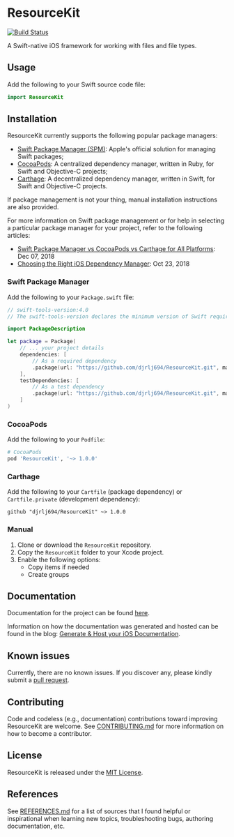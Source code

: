 # ResourceKit

[![Build Status](https://travis-ci.org/djrlj694/TravisCIBlog.svg?branch=master)](https://travis-ci.org/djrlj694/ResourceKit)

A Swift-native iOS framework for working with files and file types.

## Usage

Add the following to your Swift source code file:

```swift
import ResourceKit
```

## Installation

ResourceKit currently supports the following popular package managers:

* [Swift Package Manager (SPM)](https://swift.org/package-manager/): Apple's official solution for managing Swift packages; 
* [CocoaPods](https://cocoapods.org): A centralized dependency manager, written in Ruby, for Swift and Objective-C projects;
* [Carthage](https://github.com/Carthage/Carthage): A decentralized dependency manager, written in Swift, for Swift and Objective-C projects.

If package management is not your thing, manual installation instructions are also provided.

For more information on Swift package management or for help in selecting a particular package manager for your project, refer to the following articles:
* [Swift Package Manager vs CocoaPods vs Carthage for All Platforms](https://www.codementor.io/blog/swift-package-manager-5f85eqvygj): Dec 07, 2018
* [Choosing the Right iOS Dependency Manager](https://aimconsulting.com/insights/blog/choosing-the-right-ios-dependency-manager/): Oct 23, 2018

### Swift Package Manager

Add the following to your `Package.swift` file:

```swift
// swift-tools-version:4.0
// The swift-tools-version declares the minimum version of Swift required to build this package.

import PackageDescription

let package = Package(
    // ... your project details
    dependencies: [
        // As a required dependency
        .package(url: "https://github.com/djrlj694/ResourceKit.git", majorVersion: 1)
    ],
    testDependencies: [
        // As a test dependency
        .package(url: "https://github.com/djrlj694/ResourceKit.git", majorVersion: 1)
    ]
)
```

### CocoaPods

Add the following to your `Podfile`:

```ruby
# CocoaPods
pod 'ResourceKit', '~> 1.0.0'
```

### Carthage

Add the following to your `Cartfile` (package dependency) or `Cartfile.private` (development dependency):

```
github "djrlj694/ResourceKit" ~> 1.0.0
```

### Manual

1. Clone or download the `ResourceKit` repository.
2. Copy the `ResourceKit` folder to your Xcode project.
3. Enable the following options:
    -  Copy items if needed
    -  Create groups

## Documentation

Documentation for the project can be found [here](https://djrlj694.github.io/ResourceKit/).

Information on how the documentation was generated and hosted can be found in the blog: [Generate & Host your iOS Documentation](https://medium.com/@jonathan2457/generate-host-your-ios-documentation-39e21b382ce8).

## Known issues

Currently, there are no known issues.  If you discover any, please kindly submit a [pull request](CONTRIBUTING.md).

## Contributing

Code and codeless (e.g., documentation) contributions toward improving ResourceKit are welcome. See [CONTRIBUTING.md](CONTRIBUTING.md) for more information on how to become a contributor.

## License

ResourceKit is released under the [MIT License](LICENSE.md).

## References

See [REFERENCES.md](REFERENCES.md) for a list of sources that I found helpful or inspirational when learning new topics, troubleshooting bugs, authoring documentation, etc.